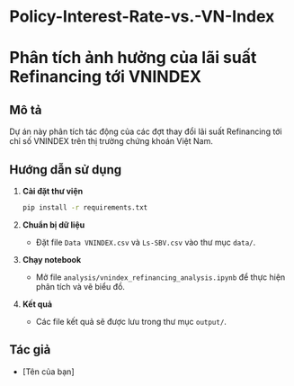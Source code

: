 # Policy-Interest-Rate-vs.-VN-Index

# Phân tích ảnh hưởng của lãi suất Refinancing tới VNINDEX

## Mô tả
Dự án này phân tích tác động của các đợt thay đổi lãi suất Refinancing tới chỉ số VNINDEX trên thị trường chứng khoán Việt Nam.

## Hướng dẫn sử dụng

1. **Cài đặt thư viện**
    ```bash
    pip install -r requirements.txt
    ```

2. **Chuẩn bị dữ liệu**
    - Đặt file `Data VNINDEX.csv` và `Ls-SBV.csv` vào thư mục `data/`.

3. **Chạy notebook**
    - Mở file `analysis/vnindex_refinancing_analysis.ipynb` để thực hiện phân tích và vẽ biểu đồ.

4. **Kết quả**
    - Các file kết quả sẽ được lưu trong thư mục `output/`.

## Tác giả
- [Tên của bạn]
